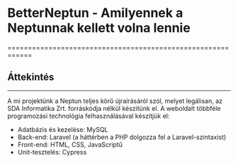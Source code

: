 # BetterNeptun - Amilyennek a Neptunnak kellett volna lennie
============================================================

## Áttekintés
-------------

A mi projektünk a Neptun teljes körű újraírásáról szól, melyet legálisan, az SDA Informatika Zrt. forráskódja nélkül készítünk el.
A weboldalt többféle programozási technológia felhasználásával készítjük el:

- Adatbázis és kezelése: MySQL
- Back-end: Laravel (a háttérben a PHP dolgozza fel a Laravel-szintaxist)
- Front-end: HTML, CSS, JavaScriptű
- Unit-tesztelés: Cypress 
